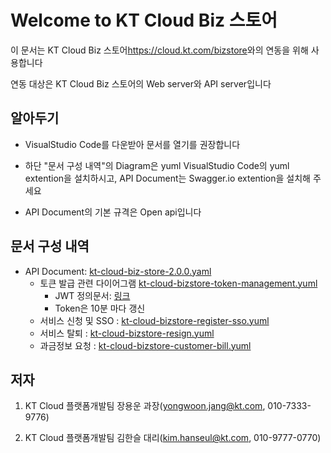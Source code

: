 # Welcome to KT Cloud Biz 스토어

이 문서는 KT Cloud Biz 스토어<https://cloud.kt.com/bizstore>와의 연동을 위해 사용합니다

연동 대상은 KT Cloud Biz 스토어의 Web server와 API server입니다

## 알아두기

- VisualStudio Code를 다운받아 문서를 열기를 권장합니다

- 하단 "문서 구성 내역"의 Diagram은 yuml VisualStudio Code의 yuml extention을 설치하시고, API Document는 Swagger.io extention을 설치해 주세요

- API Document의 기본 규격은 Open api입니다

## 문서 구성 내역

- API Document: [kt-cloud-biz-store-2.0.0.yaml](http://211.253.37.56/kim.hanseul/kt-cloud-bizstore/-/blob/master/kt-cloud-biz-store-2.0.0.yaml)
  - 토큰 발급 관련 다이어그램 [kt-cloud-bizstore-token-management.yuml](http://211.253.37.56/kim.hanseul/kt-cloud-bizstore/-/blob/master/kt-cloud-bizstore-token-management.svg)
    - JWT 정의문서: [링크](https://jwt.io/#debugger-io?token=eyJhbGciOiJSUzI1NiIsInR5cCI6IkpXVCJ9.eyJuYW1lIjoia3QgY2xvdWQgYml6IHN0b3JlIiwiaWF0IjoxNjEzMjM5MDIyfQ.Aj4dRXjzLyobZQTpxOO3p66Dq5mrBPKCb5XtD-gmhxI128la6p_CdKzLI7X2j_eFFRXQL2zf8Q7tZ2NcTJ8Pz7nq1xitp77JsBLCNBjvOqKwEmIf9R3kci2uJinkGj-xiGq3gplBOZ0jeBKv60Lt1nmKZ-LvmFh_Kf3WMTwFDOVlrwPgvXYMK4qyyCRG3JGFTjMQNX7JrNnoUfU9D8lDDsAI21fksmSU_SHEVJnc172VfXOt2UMb4eAcBP3Sk8x6MEwGXQXKp2ltEhh3NNMgY7VaKD7iPEg1--D_9g_7XuVmAqkUhm3ZcAo6dKgdXA9t99xh8TY3cbsY_QEv4dyqbQ&publicKey=-----BEGIN%20PUBLIC%20KEY-----%0AMIIBIjANBgkqhkiG9w0BAQEFAAOCAQ8AMIIBCgKCAQEAnzyis1ZjfNB0bBgKFMSv%0AvkTtwlvBsaJq7S5wA%2BkzeVOVpVWwkWdVha4s38XM%2Fpa%2Fyr47av7%2Bz3VTmvDRyAHc%0AaT92whREFpLv9cj5lTeJSibyr%2FMrm%2FYtjCZVWgaOYIhwrXwKLqPr%2F11inWsAkfIy%0AtvHWTxZYEcXLgAXFuUuaS3uF9gEiNQwzGTU1v0FqkqTBr4B8nW3HCN47XUu0t8Y0%0Ae%2Blf4s4OxQawWD79J9%2F5d3Ry0vbV3Am1FtGJiJvOwRsIfVChDpYStTcHTCMqtvWb%0AV6L11BWkpzGXSW4Hv43qa%2BGSYOD2QU68Mb59oSk2OB%2BBtOLpJofmbGEGgvmwyCI9%0AMwIDAQAB%0A-----END%20PUBLIC%20KEY-----)
    - Token은 10분 마다 갱신  
  - 서비스 신청 및 SSO : [kt-cloud-bizstore-register-sso.yuml](http://211.253.37.56/kim.hanseul/kt-cloud-bizstore/-/blob/master/kt-cloud-bizstore-register-sso.svg)
  - 서비스 탈퇴 : [kt-cloud-bizstore-resign.yuml](http://211.253.37.56/kim.hanseul/kt-cloud-bizstore/-/blob/master/kt-cloud-bizstore-resign.svg)
  - 과금정보 요청 : [kt-cloud-bizstore-customer-bill.yuml](http://211.253.37.56/kim.hanseul/kt-cloud-bizstore/-/blob/master/kt-cloud-bizstore-customer-bill.svg)


## 저자

1. KT Cloud 플랫폼개발팀 장용운 과장(yongwoon.jang@kt.com, 010-7333-9776)

2. KT Cloud 플랫폼개발팀 김한슬 대리(kim.hanseul@kt.com, 010-9777-0770)
